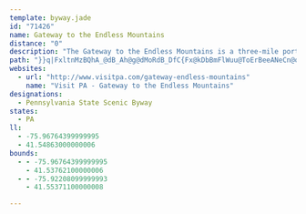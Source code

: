 ```yaml
---
template: byway.jade
id: "71426"
name: Gateway to the Endless Mountains
distance: "0"
description: "The Gateway to the Endless Mountains is a three-mile portion of Route 6 that offers a picturesque view of the Susquehanna Riverand the Endless Mountains."
path: "}}q|FxltnMzBQhA_@dB_Ah@g@dMoRdB_DfC{Fx@kDbBmFlWuu@ToErBeeANeCn@oET}CB{BEmBIEyEoMgA{FgEiY[mAc@k@{@m@iBk@{BJoBQ}Cq@kBcAgBq@mCs@sB_@sHk@wHAyCRmCr@}CrBcDl@qCjAiAGk@c@SYuAmHIy@DaCr@sDE_A"
websites: 
  - url: "http://www.visitpa.com/gateway-endless-mountains"
    name: "Visit PA - Gateway to the Endless Mountains"
designations: 
  - Pennsylvania State Scenic Byway
states: 
  - PA
ll: 
  - -75.96764399999995
  - 41.54863000000006
bounds: 
  - - -75.96764399999995
    - 41.53762100000006
  - - -75.92208099999993
    - 41.55371100000008

---
```


